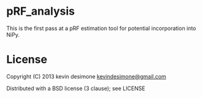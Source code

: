 pRF_analysis
============

This is the first pass at a pRF estimation tool for potential incorporation into NiPy.

License
=============
Copyright (C) 2013 kevin desimone kevindesimone@gmail.com

Distributed with a BSD license (3 clause); see LICENSE
